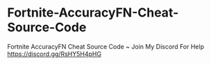 # Fortnite-AccuracyFN-Cheat-Source-Code
Fortnite AccuracyFN Cheat Source Code ~ Join My Discord For Help https://discord.gg/RsHY5H4pHG
